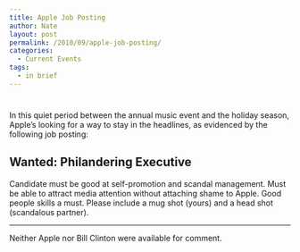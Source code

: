 ```yaml
---
title: Apple Job Posting
author: Nate
layout: post
permalink: /2010/09/apple-job-posting/
categories:
  - Current Events
tags:
  - in brief
---
```

# 

In this quiet period between the annual music event and the holiday season, Apple’s looking for a way to stay in the headlines, as evidenced by the following job posting:

## Wanted: Philandering Executive 

Candidate must be good at self-promotion and scandal management. Must be able to attract media attention without attaching shame to Apple. Good people skills a must. Please include a mug shot (yours) and a head shot (scandalous partner). 

* * *

Neither Apple nor Bill Clinton were available for comment.